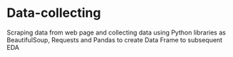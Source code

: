 # Data-collecting

Scraping data from web page and collecting data using Python libraries as BeautifulSoup, Requests and 
Pandas to create Data Frame to subsequent EDA
